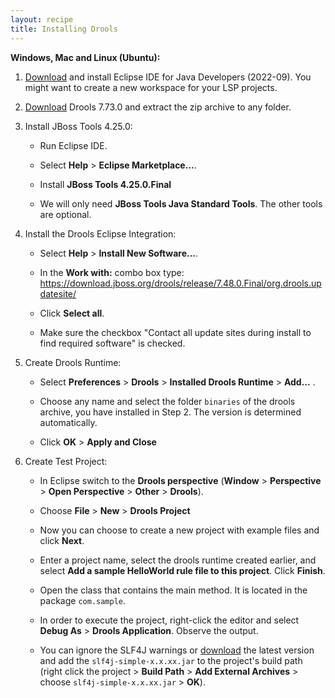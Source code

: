 ```yaml
---
layout: recipe
title: Installing Drools
---
```


**Windows, Mac and Linux (Ubuntu):**

1. [Download](https://www.eclipse.org/downloads/packages/release/2022-09/r/eclipse-ide-java-developers) and install Eclipse IDE for Java Developers (2022-09). You might want to create a new workspace for your LSP projects.

2. [Download](https://download.jboss.org/drools/release/7.73.0.Final/droolsjbpm-integration-distribution-7.73.0.Final.zip) Drools 7.73.0 and extract the zip archive to any folder.

3. Install JBoss Tools 4.25.0:

   * Run Eclipse IDE.

   * Select **Help** > **Eclipse Marketplace...**.
   
   * Install **JBoss Tools 4.25.0.Final**

   * We will only need **JBoss Tools Java Standard Tools**. The other tools are optional.
   
4. Install the Drools Eclipse Integration:

   * Select **Help** > **Install New Software...**.
   
   * In the **Work with:** combo box type: https://download.jboss.org/drools/release/7.48.0.Final/org.drools.updatesite/
   
   * Click **Select all**.

   * Make sure the checkbox "Contact all update sites during install to find required software" is checked.

5. Create Drools Runtime:
   
   * Select **Preferences** > **Drools** > **Installed Drools Runtime** > **Add...** .
   
   * Choose any name and select the folder `binaries` of the drools archive, you have installed in Step 2. The version is determined automatically.
   
   * Click **OK** > **Apply and Close** 

6. Create Test Project:

   * In Eclipse switch to the **Drools perspective** (**Window** > **Perspective** > **Open Perspective** > **Other** > **Drools**).
   
   * Choose **File** > **New** > **Drools Project**
	
   * Now you can choose to create a new project with example files and click **Next**.
	
   * Enter a project name, select the drools runtime created earlier, and select **Add a sample HelloWorld rule file to this project**. Click **Finish**.
	
   * Open the class that contains the main method. It is located in the package `com.sample`.
   
   * In order to execute the project, right-click the editor and select **Debug As** > **Drools Application**. Observe the output. 
    
   * You can ignore the SLF4J warnings or [download](https://www.slf4j.org/download.html) the latest version and add the `slf4j-simple-x.x.xx.jar` to the project's build path (right click the project > **Build Path** > **Add External Archives** > choose `slf4j-simple-x.x.xx.jar` > **OK**).


